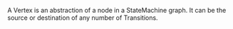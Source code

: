 A Vertex is an abstraction of a node in a StateMachine graph. It can be the source or destination of any number of Transitions.